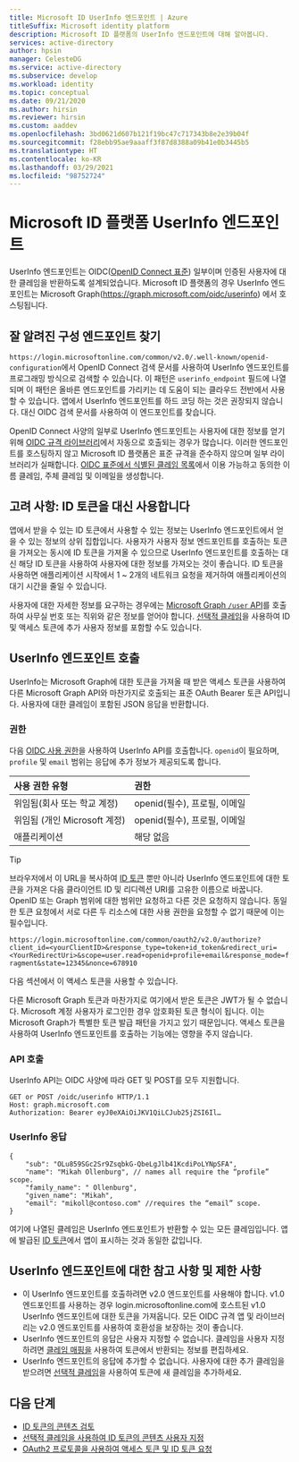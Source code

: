 ```yaml
---
title: Microsoft ID UserInfo 엔드포인트 | Azure
titleSuffix: Microsoft identity platform
description: Microsoft ID 플랫폼의 UserInfo 엔드포인트에 대해 알아봅니다.
services: active-directory
author: hpsin
manager: CelesteDG
ms.service: active-directory
ms.subservice: develop
ms.workload: identity
ms.topic: conceptual
ms.date: 09/21/2020
ms.author: hirsin
ms.reviewer: hirsin
ms.custom: aaddev
ms.openlocfilehash: 3bd0621d607b121f19bc47c717343b8e2e39b04f
ms.sourcegitcommit: f28ebb95ae9aaaff3f87d8388a09b41e0b3445b5
ms.translationtype: HT
ms.contentlocale: ko-KR
ms.lasthandoff: 03/29/2021
ms.locfileid: "98752724"
---
```

# <a name="microsoft-identity-platform-userinfo-endpoint"></a>Microsoft ID 플랫폼 UserInfo 엔드포인트

UserInfo 엔드포인트는 OIDC([OpenID Connect 표준](https://openid.net/specs/openid-connect-core-1_0.html#UserInfo)) 일부이며 인증된 사용자에 대한 클레임을 반환하도록 설계되었습니다.  Microsoft ID 플랫폼의 경우 UserInfo 엔드포인트는 Microsoft Graph(https://graph.microsoft.com/oidc/userinfo) 에서 호스팅됩니다. 

## <a name="find-the-well-known-configuration-endpoint"></a>잘 알려진 구성 엔드포인트 찾기

`https://login.microsoftonline.com/common/v2.0/.well-known/openid-configuration`에서 OpenID Connect 검색 문서를 사용하여 UserInfo 엔드포인트를 프로그래밍 방식으로 검색할 수 있습니다. 이 패턴은 `userinfo_endpoint` 필드에 나열되며 이 패턴은 올바른 엔드포인트를 가리키는 데 도움이 되는 클라우드 전반에서 사용할 수 있습니다.  앱에서 UserInfo 엔드포인트를 하드 코딩 하는 것은 권장되지 않습니다. 대신 OIDC 검색 문서를 사용하여 이 엔드포인트를 찾습니다.

OpenID Connect 사양의 일부로 UserInfo 엔드포인트는 사용자에 대한 정보를 얻기 위해 [OIDC 규격 라이브러리](https://openid.net/developers/certified/)에서 자동으로 호출되는 경우가 많습니다.  이러한 엔드포인트를 호스팅하지 않고 Microsoft ID 플랫폼은 표준 규격을 준수하지 않으며 일부 라이브러리가 실패합니다.  [OIDC 표준에서 식별된 클레임 목록](https://openid.net/specs/openid-connect-core-1_0.html#StandardClaims)에서 이용 가능하고 동의한 이름 클레임, 주체 클레임 및 이메일을 생성합니다.  

## <a name="consider-use-an-id-token-instead"></a>고려 사항: ID 토큰을 대신 사용합니다

앱에서 받을 수 있는 ID 토큰에서 사용할 수 있는 정보는 UserInfo 엔드포인트에서 얻을 수 있는 정보의 상위 집합입니다.  사용자가 사용자 정보 엔드포인트를 호출하는 토큰을 가져오는 동시에 ID 토큰을 가져올 수 있으므로 UserInfo 엔드포인트를 호출하는 대신 해당 ID 토큰을 사용하여 사용자에 대한 정보를 가져오는 것이 좋습니다.  ID 토큰을 사용하면 애플리케이션 시작에서 1 ~ 2개의 네트워크 요청을 제거하여 애플리케이션의 대기 시간을 줄일 수 있습니다.

사용자에 대한 자세한 정보를 요구하는 경우에는 [Microsoft Graph `/user` API](/graph/api/user-get)를 호출하여 사무실 번호 또는 직위와 같은 정보를 얻어야 합니다.   [선택적 클레임](active-directory-optional-claims.md)을 사용하여 ID 및 액세스 토큰에 추가 사용자 정보를 포함할 수도 있습니다.

## <a name="calling-the-userinfo-endpoint"></a>UserInfo 엔드포인트 호출

UserInfo는 Microsoft Graph에 대한 토큰을 가져올 때 받은 액세스 토큰을 사용하여 다른 Microsoft Graph API와 마찬가지로 호출되는 표준 OAuth Bearer 토큰 API입니다. 사용자에 대한 클레임이 포함된 JSON 응답을 반환합니다.

### <a name="permissions"></a>권한

다음 [OIDC 사용 권한](v2-permissions-and-consent.md#openid-connect-scopes)을 사용하여 UserInfo API를 호출합니다. `openid`이 필요하며, `profile` 및 `email` 범위는 응답에 추가 정보가 제공되도록 합니다.

|사용 권한 유형      | 권한    |
|:--------------------|:---------------------------------------------------------|
|위임됨(회사 또는 학교 계정) | openid(필수), 프로필, 이메일 |
|위임됨 (개인 Microsoft 계정) | openid(필수), 프로필, 이메일 |
|애플리케이션 | 해당 없음 |

> [!TIP]
> 브라우저에서 이 URL을 복사하여 [ID 토큰](id-tokens.md) 뿐만 아니라 UserInfo 엔드포인트에 대한 토큰을 가져온 다음 클라이언트 ID 및 리디렉션 URI를 고유한 이름으로 바꿉니다. OpenID 또는 Graph 범위에 대한 범위만 요청하고 다른 것은 요청하지 않습니다.  동일한 토큰 요청에서 서로 다른 두 리소스에 대한 사용 권한을 요청할 수 없기 때문에 이는 필수입니다.
>
> `https://login.microsoftonline.com/common/oauth2/v2.0/authorize?client_id=<yourClientID>&response_type=token+id_token&redirect_uri=<YourRedirectUri>&scope=user.read+openid+profile+email&response_mode=fragment&state=12345&nonce=678910`
>
> 다음 섹션에서 이 액세스 토큰을 사용할 수 있습니다.

다른 Microsoft Graph 토큰과 마찬가지로 여기에서 받은 토큰은 JWT가 될 수 없습니다. Microsoft 계정 사용자가 로그인한 경우 암호화된 토큰 형식이 됩니다. 이는 Microsoft Graph가 특별한 토큰 발급 패턴을 가지고 있기 때문입니다. 액세스 토큰을 사용하여 UserInfo 엔드포인트를 호출하는 기능에는 영향을 주지 않습니다.

### <a name="calling-the-api"></a>API 호출

UserInfo API는 OIDC 사양에 따라 GET 및 POST를 모두 지원합니다.

```http
GET or POST /oidc/userinfo HTTP/1.1
Host: graph.microsoft.com
Authorization: Bearer eyJ0eXAiOiJKV1QiLCJub25jZSI6Il…
```

### <a name="userinfo-response"></a>UserInfo 응답

```jsonc
{
    "sub": "OLu859SGc2Sr9ZsqbkG-QbeLgJlb41KcdiPoLYNpSFA",
    "name": "Mikah Ollenburg", // names all require the “profile” scope.
    "family_name": " Ollenburg",
    "given_name": "Mikah",
    "email": "mikoll@contoso.com" //requires the “email” scope.
}
```

여기에 나열된 클레임은 UserInfo 엔드포인트가 반환할 수 있는 모든 클레임입니다.  앱에 발급된 [ID 토큰](id-tokens.md)에서 앱이 표시하는 것과 동일한 값입니다.  

## <a name="notes-and-caveats-on-the-userinfo-endpoint"></a>UserInfo 엔드포인트에 대한 참고 사항 및 제한 사항

* 이 UserInfo 엔드포인트를 호출하려면 v2.0 엔드포인트를 사용해야 합니다.  v1.0 엔드포인트를 사용하는 경우 login.microsoftonline.com에 호스트된 v1.0 UserInfo 엔드포인트에 대한 토큰을 가져옵니다.  모든 OIDC 규격 앱 및 라이브러리는 v2.0 엔드포인트를 사용하여 호환성을 보장하는 것이 좋습니다.
* UserInfo 엔드포인트의 응답은 사용자 지정할 수 없습니다.  클레임을 사용자 지정하려면 [클레임 매핑을]( active-directory-claims-mapping.md) 사용하여 토큰에서 반환되는 정보를 편집하세요.
* UserInfo 엔드포인트의 응답에 추가할 수 없습니다.  사용자에 대한 추가 클레임을 받으려면 [선택적 클레임]( active-directory-optional-claims.md)을 사용하여 토큰에 새 클레임을 추가하세요.

## <a name="next-steps"></a>다음 단계

* [ID 토큰의 콘텐츠 검토](id-tokens.md)
* [선택적 클레임을 사용하여 ID 토큰의 콘텐츠 사용자 지정](active-directory-optional-claims.md)
* [OAuth2 프로토콜을 사용하여 액세스 토큰 및 ID 토큰 요청](v2-protocols-oidc.md)
